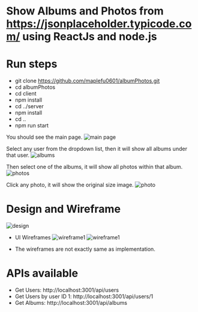 # Show Albums and Photos from https://jsonplaceholder.typicode.com/ using ReactJs and node.js

# Run steps

-   git clone https://github.com/maplefu0601/albumPhotos.git
-   cd albumPhotos
-   cd client
-   npm install
-   cd ../server
-   npm install
-   cd ..
-   npm run start

You should see the main page.
![main page](./doc/main.png)

Select any user from the dropdown list, then it will show all albums under that user.
![albums](./doc/albums.png)

Then select one of the albums, it will show all photos within that album.
![photos](./doc/photos.png)

Click any photo, it will show the original size image.
![photo](./doc/photo.png)

# Design and Wireframe

![design](./doc/design.png)

-   UI Wireframes
    ![wireframe1](./doc/wireframe01.png)
    ![wireframe1](./doc/wireframe02.png)

*   The wireframes are not exactly same as implementation.

# APIs available

-   Get Users: http://localhost:3001/api/users
-   Get Users by user ID 1: http://localhost:3001/api/users/1
-   Get Albums: http://localhost:3001/api/albums
